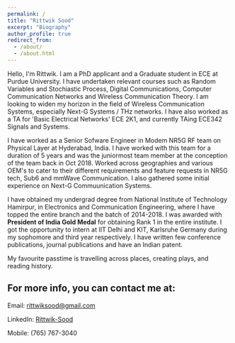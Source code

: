 ```yaml
---
permalink: /
title: "Rittwik Sood"
excerpt: "Biography"
author_profile: true
redirect_from: 
  - /about/
  - /about.html
---
```


Hello, I'm Rittwik. I am a PhD applicant and a Graduate student in ECE at Purdue University. I have undertaken relevant courses such as Random Variables and Stochiastic Process, Digital Communications, Computer Communication Networks and Wireless Communication Theory. I am looking to widen my horizon in the field of Wireless Communication Systems, especially Next-G Systems / THz networks. I have also worked as a TA for 'Basic Electrical Networks' ECE 2K1, and currently TAing ECE342 Signals and Systems.

I have worked as a Senior Sofware Engineer in Modem NR5G RF team on Physical Layer at Hyderabad, India. I have worked with this team for a duration of 5 years and was the juniormost team member at the conception of the team back in Oct 2018. Worked across geographies and various OEM's to cater to their different requirements and feature requests in NR5G tech, Sub6 and mmWave Communication. I also gathered some initial experience on Next-G Commuunication Systems.

I have obtained my undergrad degree from National Institute of Technology Hamirpur, in Electronics and Communication Engineering, where I have topped the entire branch and the batch of 2014-2018. I was awarded with **President of India Gold Medal** for obtaining Rank 1 in the entire institute. I got the opportunity to intern at IIT Delhi and KIT, Karlsruhe Germany during my sophomore and third year respectively. I have written few conference publications, journal publications and have an Indian patent.

My favourite passtime is travelling across places, creating plays, and reading history.

For more info, you can contact me at:
-
Email: rittwiksood@gmail.com

LinkedIn: [Rittwik-Sood](https://www.linkedin.com/in/rittwik-sood/)

Mobile: (765) 767-3040


